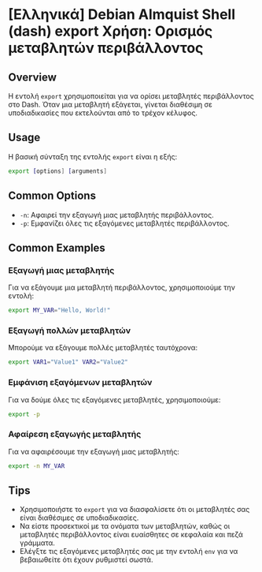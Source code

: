 # [Ελληνικά] Debian Almquist Shell (dash) export Χρήση: Ορισμός μεταβλητών περιβάλλοντος

## Overview
Η εντολή `export` χρησιμοποιείται για να ορίσει μεταβλητές περιβάλλοντος στο Dash. Όταν μια μεταβλητή εξάγεται, γίνεται διαθέσιμη σε υποδιαδικασίες που εκτελούνται από το τρέχον κέλυφος.

## Usage
Η βασική σύνταξη της εντολής `export` είναι η εξής:

```sh
export [options] [arguments]
```

## Common Options
- `-n`: Αφαιρεί την εξαγωγή μιας μεταβλητής περιβάλλοντος.
- `-p`: Εμφανίζει όλες τις εξαγόμενες μεταβλητές περιβάλλοντος.

## Common Examples
### Εξαγωγή μιας μεταβλητής
Για να εξάγουμε μια μεταβλητή περιβάλλοντος, χρησιμοποιούμε την εντολή:

```sh
export MY_VAR="Hello, World!"
```

### Εξαγωγή πολλών μεταβλητών
Μπορούμε να εξάγουμε πολλές μεταβλητές ταυτόχρονα:

```sh
export VAR1="Value1" VAR2="Value2"
```

### Εμφάνιση εξαγόμενων μεταβλητών
Για να δούμε όλες τις εξαγόμενες μεταβλητές, χρησιμοποιούμε:

```sh
export -p
```

### Αφαίρεση εξαγωγής μεταβλητής
Για να αφαιρέσουμε την εξαγωγή μιας μεταβλητής:

```sh
export -n MY_VAR
```

## Tips
- Χρησιμοποιήστε το `export` για να διασφαλίσετε ότι οι μεταβλητές σας είναι διαθέσιμες σε υποδιαδικασίες.
- Να είστε προσεκτικοί με τα ονόματα των μεταβλητών, καθώς οι μεταβλητές περιβάλλοντος είναι ευαίσθητες σε κεφαλαία και πεζά γράμματα.
- Ελέγξτε τις εξαγόμενες μεταβλητές σας με την εντολή `env` για να βεβαιωθείτε ότι έχουν ρυθμιστεί σωστά.
